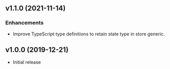 ## v1.1.0 (2021-11-14)

### Enhancements

- Improve TypeScript type definitions to retain state type in store generic.

## v1.0.0 (2019-12-21)

- Initial release
